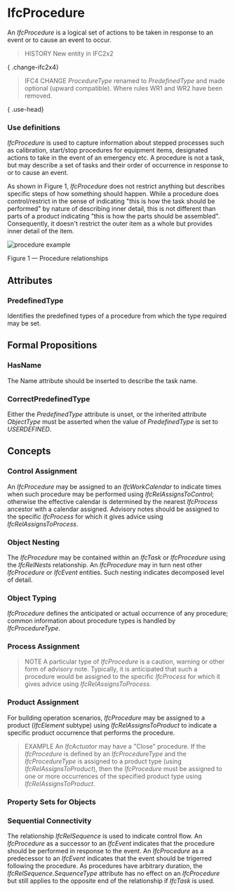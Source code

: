 # IfcProcedure

An _IfcProcedure_ is a logical set of actions to be taken in response to an event or to cause an event to occur.
<!-- end of short definition -->

> HISTORY New entity in IFC2x2

{ .change-ifc2x4}
> IFC4 CHANGE _ProcedureType_ renamed to _PredefinedType_ and made optional (upward compatible). Where rules WR1 and WR2 have been removed.

{ .use-head}
### Use definitions

_IfcProcedure_ is used to capture information about stepped processes such as calibration, start/stop procedures for equipment items, designated actions to take in the event of an emergency etc. A procedure is not a task, but may describe a set of tasks and their order of occurrence in response to or to cause an event.

As shown in Figure 1, _IfcProcedure_ does not restrict anything but describes specific steps of how something should happen. While a procedure does control/restrict in the sense of indicating "this is how the task should be performed" by nature of describing inner detail, this is not different than parts of a product indicating "this is how the parts should be assembled". Consequently, it doesn't restrict the outer item as a whole but provides inner detail of the item.

![procedure example](../../../../figures/ifcprocedure_example.png)

Figure 1 — Procedure relationships

## Attributes

### PredefinedType
Identifies the predefined types of a procedure from which
  the type required may be set.

## Formal Propositions

### HasName
The Name attribute should be inserted to describe the task name.

### CorrectPredefinedType
Either the _PredefinedType_ attribute is unset, or the inherited attribute _ObjectType_ must be asserted when the value of _PredefinedType_ is set to _USERDEFINED_.

## Concepts

### Control Assignment

An _IfcProcedure_ may be assigned to an _IfcWorkCalendar_ to indicate times when such procedure may be performed using _IfcRelAssignsToControl_; otherwise the effective calendar is determined by the nearest _IfcProcess_ ancestor with a calendar assigned. Advisory notes should be assigned to the specific _IfcProcess_ for which it gives advice using _IfcRelAssignsToProcess_.

### Object Nesting

The _IfcProcedure_ may be contained within an _IfcTask_ or _IfcProcedure_ using the _IfcRelNests_ relationship. An _IfcProcedure_ may in turn nest other _IfcProcedure_ or _IfcEvent_ entities. Such nesting indicates decomposed level of detail.

### Object Typing

_IfcProcedure_ defines the anticipated or actual occurrence of any procedure; common information about procedure types is handled by _IfcProcedureType_.

### Process Assignment

> NOTE A particular type of _IfcProcedure_ is a caution, warning or other form of advisory note. Typically, it is anticipated that such a procedure would be assigned to the specific _IfcProcess_ for which it gives advice using _IfcRelAssignsToProcess_.

### Product Assignment

For building operation scenarios, _IfcProcedure_ may be assigned to a product (_IfcElement_ subtype) using _IfcRelAssignsToProduct_ to indicate a specific product occurrence that performs the procedure.

> EXAMPLE An _IfcActuator_ may have a "Close" procedure. If the _IfcProcedure_ is defined by an _IfcProcedureType_ and the _IfcProcedureType_ is assigned to a product type (using _IfcRelAssignsToProduct_), then the _IfcProcedure_ must be assigned to one or more occurrences of the specified product type using _IfcRelAssignsToProduct_.

### Property Sets for Objects



### Sequential Connectivity

The relationship _IfcRelSequence_ is used to indicate control flow. An _IfcProcedure_ as a successor to an _IfcEvent_ indicates that the procedure should be performed in response to the event. An _IfcProcedure_ as a predecessor to an _IfcEvent_ indicates that the event should be trigerred following the procedure. As procedures have arbitrary duration, the _IfcRelSequence.SequenceType_ attribute has no effect on an _IfcProcedure_ but still applies to the opposite end of the relationship if _IfcTask_ is used.

